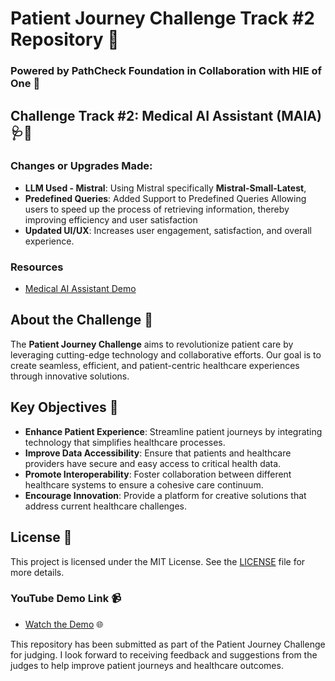 # Patient Journey Challenge Track #2 Repository  🌟

### Powered by PathCheck Foundation in Collaboration with HIE of One 🤝

## Challenge Track #2: Medical AI Assistant (MAIA) 🩺🤖

### Changes or Upgrades Made:
- **LLM Used - Mistral**: Using Mistral specifically **Mistral-Small-Latest**, 
- **Predefined Queries**: Added Support to Predefined Queries Allowing users to speed up the process of retrieving information, thereby improving efficiency and user satisfaction 
- **Updated UI/UX**: Increases user engagement, satisfaction, and overall experience.
  
### Resources
- [Medical AI Assistant Demo](https://github.com/abeuscher/vue-ai-example/tree/main?tab=readme-ov-file#medical-ai-assistant-demo)

## About the Challenge 🏥

The **Patient Journey Challenge** aims to revolutionize patient care by leveraging cutting-edge technology and collaborative efforts. Our goal is to create seamless, efficient, and patient-centric healthcare experiences through innovative solutions. 

## Key Objectives 🎯

- **Enhance Patient Experience**: Streamline patient journeys by integrating technology that simplifies healthcare processes.
- **Improve Data Accessibility**: Ensure that patients and healthcare providers have secure and easy access to critical health data.
- **Promote Interoperability**: Foster collaboration between different healthcare systems to ensure a cohesive care continuum.
- **Encourage Innovation**: Provide a platform for creative solutions that address current healthcare challenges.

## License 📄

This project is licensed under the MIT License. See the [LICENSE](LICENSE) file for more details.

### YouTube Demo Link 📹
- [Watch the Demo](#) 🌐

This repository has been submitted as part of the Patient Journey Challenge for judging. I look forward to receiving feedback and suggestions from the judges to help improve patient journeys and healthcare outcomes.
